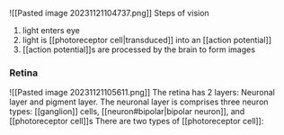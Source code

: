 ![[Pasted image 20231121104737.png]]
Steps of vision
1. light enters eye
2. light is [[photoreceptor cell|transduced]] into an [[action potential]]
3. [[action potential]]s are processed by the brain to form images

### Retina 
![[Pasted image 20231121105611.png]]
The retina has 2 layers: Neuronal layer and pigment layer.
The neuronal layer is comprises three neuron types: [[ganglion]] cells, [[neuron#bipolar|bipolar neuron]], and [[photoreceptor cell]]s
There are two types of [[photoreceptor cell]]: 

